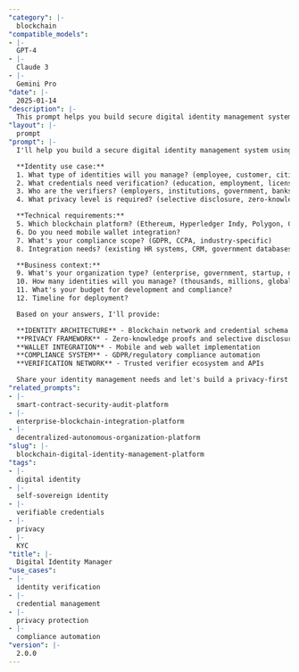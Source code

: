 ```yaml
---
"category": |-
  blockchain
"compatible_models":
- |-
  GPT-4
- |-
  Claude 3
- |-
  Gemini Pro
"date": |-
  2025-01-14
"description": |-
  This prompt helps you build secure digital identity management systems using blockchain technology for self-sovereign identity, credential verification, and privacy-preserving authentication.
"layout": |-
  prompt
"prompt": |-
  I'll help you build a secure digital identity management system using blockchain. Let me understand your requirements:

  **Identity use case:**
  1. What type of identities will you manage? (employee, customer, citizen, student)
  2. What credentials need verification? (education, employment, licenses, certifications)
  3. Who are the verifiers? (employers, institutions, government, banks)
  4. What privacy level is required? (selective disclosure, zero-knowledge, anonymous)

  **Technical requirements:**
  5. Which blockchain platform? (Ethereum, Hyperledger Indy, Polygon, Cosmos)
  6. Do you need mobile wallet integration?
  7. What's your compliance scope? (GDPR, CCPA, industry-specific)
  8. Integration needs? (existing HR systems, CRM, government databases)

  **Business context:**
  9. What's your organization type? (enterprise, government, startup, nonprofit)
  10. How many identities will you manage? (thousands, millions, global scale)
  11. What's your budget for development and compliance?
  12. Timeline for deployment?

  Based on your answers, I'll provide:

  **IDENTITY ARCHITECTURE** - Blockchain network and credential schema design
  **PRIVACY FRAMEWORK** - Zero-knowledge proofs and selective disclosure
  **WALLET INTEGRATION** - Mobile and web wallet implementation
  **COMPLIANCE SYSTEM** - GDPR/regulatory compliance automation
  **VERIFICATION NETWORK** - Trusted verifier ecosystem and APIs

  Share your identity management needs and let's build a privacy-first solution!
"related_prompts":
- |-
  smart-contract-security-audit-platform
- |-
  enterprise-blockchain-integration-platform
- |-
  decentralized-autonomous-organization-platform
"slug": |-
  blockchain-digital-identity-management-platform
"tags":
- |-
  digital identity
- |-
  self-sovereign identity
- |-
  verifiable credentials
- |-
  privacy
- |-
  KYC
"title": |-
  Digital Identity Manager
"use_cases":
- |-
  identity verification
- |-
  credential management
- |-
  privacy protection
- |-
  compliance automation
"version": |-
  2.0.0
---
```

